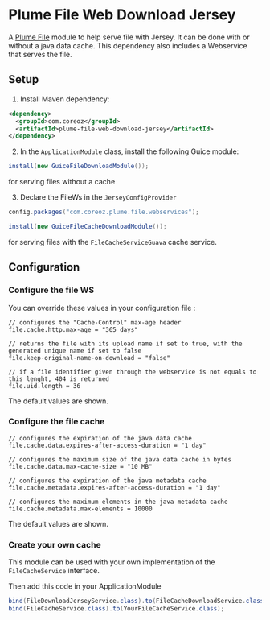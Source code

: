 Plume File Web Download Jersey
==============================

A [Plume File](../) module to help serve file with Jersey. It can be done with or without a java data cache. 
This dependency also includes a Webservice that serves the file.

Setup
-----

1. Install Maven dependency:
```xml
<dependency>
  <groupId>com.coreoz</groupId>
  <artifactId>plume-file-web-download-jersey</artifactId>
</dependency>
```
2. In the `ApplicationModule` class, install the following Guice module:
```java
install(new GuiceFileDownloadModule());
```
for serving files without a cache

3. Declare the FileWs in the `JerseyConfigProvider`
```java
config.packages("com.coreoz.plume.file.webservices");
```

```java
install(new GuiceFileCacheDownloadModule());
```
for serving files with the `FileCacheServiceGuava` cache service.

Configuration
-------------

### Configure the file WS

You can override these values in your configuration file :
```
// configures the "Cache-Control" max-age header
file.cache.http.max-age = "365 days"

// returns the file with its upload name if set to true, with the generated unique name if set to false
file.keep-original-name-on-download = "false"

// if a file identifier given through the webservice is not equals to this lenght, 404 is returned 
file.uid.length = 36
```
The default values are shown.

### Configure the file cache

```
// configures the expiration of the java data cache
file.cache.data.expires-after-access-duration = "1 day"

// configures the maximum size of the java data cache in bytes
file.cache.data.max-cache-size = "10 MB"

// configures the expiration of the java metadata cache
file.cache.metadata.expires-after-access-duration = "1 day"

// configures the maximum elements in the java metadata cache
file.cache.metadata.max-elements = 10000
```
The default values are shown.

### Create your own cache

This module can be used with your own implementation of the `FileCacheService` interface.

Then add this code in your ApplicationModule 
```java
bind(FileDownloadJerseyService.class).to(FileCacheDownloadService.class);
bind(FileCacheService.class).to(YourFileCacheService.class);
```

